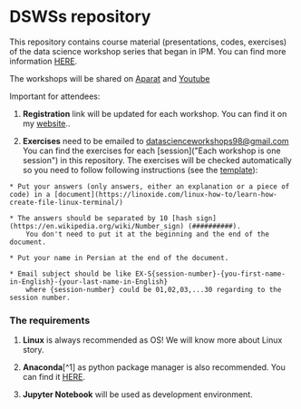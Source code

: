 # DSWSs repository

This repository contains course material (presentations, codes, exercises) of the data science workshop series that began in IPM. You can find more information [HERE](http://physics.ipm.ac.ir/~vafaei/ "VafaeiSadr's website").

The workshops will be shared on [Aparat](https://www.aparat.com/datasience) and [Youtube](https://www.youtube.com/channel/UC2ppE4804cJoCULRIgZo3VA)

Important for attendees:

  1. **Registration** link will be updated for each workshop. You can find it on my [website](http://physics.ipm.ac.ir/~vafaei/ "VafaeiSadr's website")..

  2. **Exercises** need to be emailed to <datascienceworkshops98@gmail.com>
   You can find the exercises for each [session]("Each workshop is one session") in this repository. The exercises will be checked automatically so you need to follow following instructions (see the [template](./S01/answers_template)):
   
    * Put your answers (only answers, either an explanation or a piece of code) in a [document](https://linoxide.com/linux-how-to/learn-how-create-file-linux-terminal/)
    
    * The answers should be separated by 10 [hash sign](https://en.wikipedia.org/wiki/Number_sign) (##########). 
        You don't need to put it at the beginning and the end of the document.
    
    * Put your name in Persian at the end of the document.
    
    * Email subject should be like EX-S{session-number}-{you-first-name-in-English}-{your-last-name-in-English} 
        where {session-number} could be 01,02,03,...30 regarding to the session number.

### The requirements

  1. **Linux** is always recommended as OS! We will know more about Linux story.

  2. **Anaconda**[^1] as python package manager is also recommended. 
  You can find it [HERE](https://anaconda.org/ "Anaconda website").
  
  3. **Jupyter Notebook** will be used as development environment.
  


